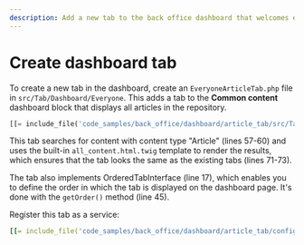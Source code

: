 ```yaml
---
description: Add a new tab to the back office dashboard that welcomes every user after logging in.
---
```


# Create dashboard tab

To create a new tab in the dashboard, create an `EveryoneArticleTab.php` file in `src/Tab/Dashboard/Everyone`.
This adds a tab to the **Common content** dashboard block that displays all articles in the repository.

``` php hl_lines="17 45 57-60 71-73"
[[= include_file('code_samples/back_office/dashboard/article_tab/src/Tab/Dashboard/Everyone/EveryoneArticleTab.php') =]]
```

This tab searches for content with content type "Article" (lines 57-60) and uses the built-in `all_content.html.twig` template to render the results, which ensures that the tab looks the same as the existing tabs (lines 71-73).

The tab also implements OrderedTabInterface (line 17), which enables you to define the order in which the tab is displayed on the dashboard page.
It's done with the `getOrder()` method (line 45).

Register this tab as a service:

``` yaml
[[= include_file('code_samples/back_office/dashboard/article_tab/config/custom_services.yaml', 0, 7) =]]
```
